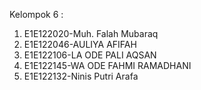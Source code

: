 Kelompok 6 :
1. E1E122020-Muh. Falah Mubaraq
2. E1E122046-AULIYA AFIFAH
3. E1E122106-LA ODE PALI AQSAN
4. E1E122145-WA ODE FAHMI RAMADHANI
5. E1E122132-Ninis Putri Arafa
